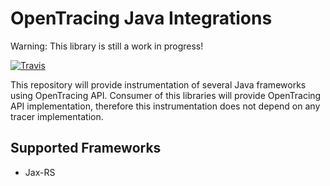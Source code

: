 # OpenTracing Java Integrations

Warning: This library is still a work in progress!

[![Travis](https://travis-ci.org/pavolloffay/opentracing-java-integrations.svg?branch=master)](https://travis-ci.org/pavolloffay/opentracing-java-integrations)


This repository will provide instrumentation of several Java frameworks using OpenTracing API.
Consumer of this libraries will provide OpenTracing API implementation, therefore this 
instrumentation does not depend on any tracer implementation.

## Supported Frameworks
* Jax-RS

